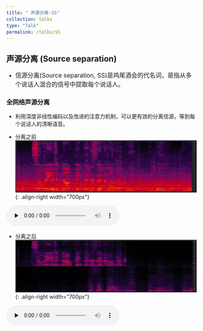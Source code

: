 ```yaml
---
title: " 声源分离-SS"
collection: talks
type: "Talk"
permalink: /talks/SS
---
```


##  声源分离 (Source separation)
- <font size=3> 信源分离(Source separation, SS)是鸡尾酒会的代名词，是指从多个说话人混合的信号中提取每个说话人。</font>  



###  全网络声源分离
- 利用深度非线性编码以及改进的注意力机制，可以更有效的分离信源，等到每个说话人的清晰语音。
  
 
- 分离之前
![AEC before](/images/nessbefore.png){: .align-right  width="700px"}

​<audio id="audio" controls="" preload="none">
      <source id="wav" src="../files/nessbefore.wav">{: .align-center}


- 分离之后
![AEC before](/images/nessafter.png){: .align-right width="700px"}

​<audio id="audio" controls="" preload="none">
      <source id="wav" src="../files/nessafter.wav">{: .align-center}

